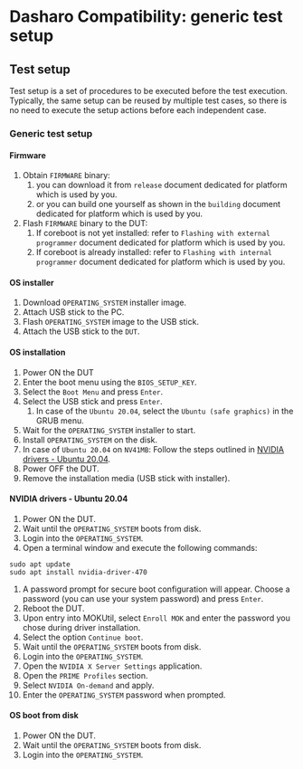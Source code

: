 # Dasharo Compatibility: generic test setup

## Test setup

Test setup is a set of procedures to be executed before the test execution.
Typically, the same setup can be reused by multiple test cases, so there is no
need to execute the setup actions before each independent case.

### Generic test setup

#### Firmware

1. Obtain `FIRMWARE` binary:
    1. you can download it from `release` document dedicated for platform which
        is used by you.
    1. or you can build one yourself as shown in the `building` document
        dedicated for platform which is used by you.
1. Flash `FIRMWARE` binary to the DUT:
    1. If coreboot is not yet installed: refer to
        `Flashing with external programmer` document dedicated for platform
        which is used by you.
    1. If coreboot is already installed: refer to
        `Flashing with internal programmer` document dedicated for platform
        which is used by you.

#### OS installer

1. Download `OPERATING_SYSTEM` installer image.
1. Attach USB stick to the PC.
1. Flash `OPERATING_SYSTEM` image to the USB stick.
1. Attach the USB stick to the `DUT`.

#### OS installation

1. Power ON the DUT
1. Enter the boot menu using the `BIOS_SETUP_KEY`.
1. Select the `Boot Menu` and press `Enter`.
1. Select the USB stick and press `Enter`.
    1. In case of the `Ubuntu 20.04`, select the `Ubuntu (safe graphics)` in the
       GRUB menu.
1. Wait for the `OPERATING_SYSTEM` installer to start.
1. Install `OPERATING_SYSTEM` on the disk.
1. In case of `Ubuntu 20.04` on `NV41MB`: Follow the steps outlined in
   [NVIDIA drivers - Ubuntu 20.04](./#nvidia-drivers-ubuntu-2004).
1. Power OFF the DUT.
1. Remove the installation media (USB stick with installer).

#### NVIDIA drivers - Ubuntu 20.04

1. Power ON the DUT.
1. Wait until the `OPERATING_SYSTEM` boots from disk.
1. Login into the `OPERATING_SYSTEM`.
1. Open a terminal window and execute the following commands:

```
sudo apt update
sudo apt install nvidia-driver-470
```

1. A password prompt for secure boot configuration will appear. Choose a
   password (you can use your system password) and press `Enter`.
1. Reboot the DUT.
1. Upon entry into MOKUtil, select `Enroll MOK` and enter the password you
   chose during driver installation.
1. Select the option `Continue boot`.
1. Wait until the `OPERATING_SYSTEM` boots from disk.
1. Login into the `OPERATING_SYSTEM`.
1. Open the `NVIDIA X Server Settings` application.
1. Open the `PRIME Profiles` section.
1. Select `NVIDIA On-demand` and apply.
1. Enter the `OPERATING_SYSTEM` password when prompted.

#### OS boot from disk

1. Power ON the DUT.
1. Wait until the `OPERATING_SYSTEM` boots from disk.
1. Login into the `OPERATING_SYSTEM`.
